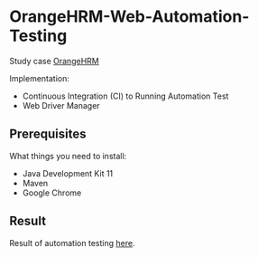 # OrangeHRM-Web-Automation-Testing
Study case [OrangeHRM](https://opensource-demo.orangehrmlive.com/)

Implementation:
- Continuous Integration (CI) to Running Automation Test
- Web Driver Manager

## Prerequisites
What things you need to install:
- Java Development Kit 11
- Maven
- Google Chrome

## Result
Result of automation testing [here](https://sucinm.github.io/OrangeHRM-Web-Automation-Testing/report/cucumber-html-reports/overview-features.html).
